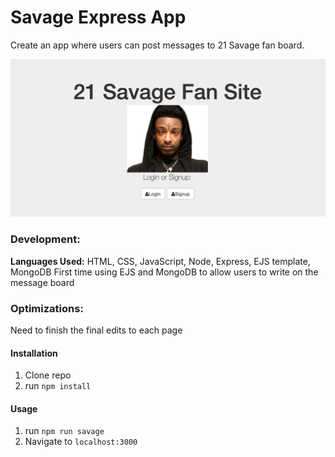 # Savage Express App

Create an app where users can post messages to 21 Savage fan board.

![21 Savage](public/21savage.png)

### Development:
**Languages Used:** HTML, CSS, JavaScript, Node, Express, EJS template, MongoDB
First time using EJS and MongoDB to allow users to write on the message board

### Optimizations:
Need to finish the final edits to each page


#### Installation

1. Clone repo
2. run `npm install`

#### Usage

1. run `npm run savage`
2. Navigate to `localhost:3000`
